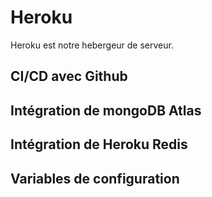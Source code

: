 # Heroku

Heroku est notre hebergeur de serveur.

## CI/CD avec Github

## Intégration de mongoDB Atlas

## Intégration de Heroku Redis

## Variables de configuration
